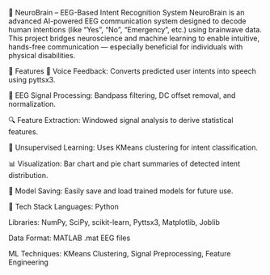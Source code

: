 🧠 NeuroBrain – EEG-Based Intent Recognition System
NeuroBrain is an advanced AI-powered EEG communication system designed to decode human intentions (like “Yes”, “No”, “Emergency”, etc.) using brainwave data. This project bridges neuroscience and machine learning to enable intuitive, hands-free communication — especially beneficial for individuals with physical disabilities.

🚀 Features
💬 Voice Feedback: Converts predicted user intents into speech using pyttsx3.

🧠 EEG Signal Processing: Bandpass filtering, DC offset removal, and normalization.

🔍 Feature Extraction: Windowed signal analysis to derive statistical features.

🤖 Unsupervised Learning: Uses KMeans clustering for intent classification.

📊 Visualization: Bar chart and pie chart summaries of detected intent distribution.

💾 Model Saving: Easily save and load trained models for future use.

🧰 Tech Stack
Languages: Python

Libraries: NumPy, SciPy, scikit-learn, Pyttsx3, Matplotlib, Joblib

Data Format: MATLAB .mat EEG files

ML Techniques: KMeans Clustering, Signal Preprocessing, Feature Engineering

